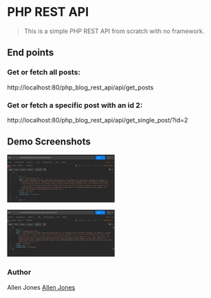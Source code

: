 # PHP REST API

> This is a simple PHP REST API from scratch with no framework.

## End points

### Get or fetch all posts:

http://localhost:80/php_blog_rest_api/api/get_posts

### Get or fetch a specific post with an id 2:

http://localhost:80/php_blog_rest_api/api/get_single_post/?id=2

## Demo Screenshots

<img
		width="250"
		alt="Capture 1"
		src="https://github.com/allenarduino/php_blog_rest_api/blob/master/screenshots/screenshot1.png">

<img
		width="250"
		alt="Capture 1"
		src="https://github.com/allenarduino/php_blog_rest_api/blob/master/screenshots/screenshot2.png">

### Author

Allen Jones
[Allen Jones](https://jones-dev.web.app/)
